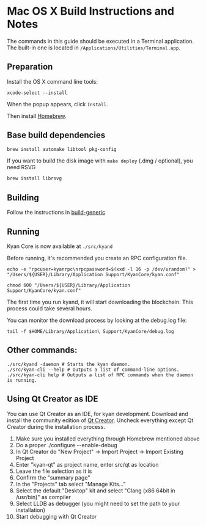 Mac OS X Build Instructions and Notes
====================================
The commands in this guide should be executed in a Terminal application.
The built-in one is located in `/Applications/Utilities/Terminal.app`.

Preparation
-----------
Install the OS X command line tools:

`xcode-select --install`

When the popup appears, click `Install`.

Then install [Homebrew](https://brew.sh).

Base build dependencies
-----------------------

```bash
brew install automake libtool pkg-config
```

If you want to build the disk image with `make deploy` (.dmg / optional), you need RSVG
```bash
brew install librsvg
```

Building
--------

Follow the instructions in [build-generic](build-generic.md)

Running
-------

Kyan Core is now available at `./src/kyand`

Before running, it's recommended you create an RPC configuration file.

    echo -e "rpcuser=kyanrpc\nrpcpassword=$(xxd -l 16 -p /dev/urandom)" > "/Users/${USER}/Library/Application Support/KyanCore/kyan.conf"

    chmod 600 "/Users/${USER}/Library/Application Support/KyanCore/kyan.conf"

The first time you run kyand, it will start downloading the blockchain. This process could take several hours.

You can monitor the download process by looking at the debug.log file:

    tail -f $HOME/Library/Application\ Support/KyanCore/debug.log

Other commands:
-------

    ./src/kyand -daemon # Starts the kyan daemon.
    ./src/kyan-cli --help # Outputs a list of command-line options.
    ./src/kyan-cli help # Outputs a list of RPC commands when the daemon is running.

Using Qt Creator as IDE
------------------------
You can use Qt Creator as an IDE, for kyan development.
Download and install the community edition of [Qt Creator](https://www.qt.io/download/).
Uncheck everything except Qt Creator during the installation process.

1. Make sure you installed everything through Homebrew mentioned above
2. Do a proper ./configure --enable-debug
3. In Qt Creator do "New Project" -> Import Project -> Import Existing Project
4. Enter "kyan-qt" as project name, enter src/qt as location
5. Leave the file selection as it is
6. Confirm the "summary page"
7. In the "Projects" tab select "Manage Kits..."
8. Select the default "Desktop" kit and select "Clang (x86 64bit in /usr/bin)" as compiler
9. Select LLDB as debugger (you might need to set the path to your installation)
10. Start debugging with Qt Creator

